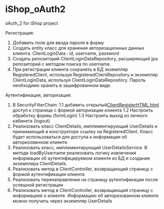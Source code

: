 # iShop_oAuth2
oAuth_2 for iShop project

Регистрация:
1. Добавить поле для ввода пароля в форму
2. Создать entity класс для хранения авторизационных данных клиента. ClientLoginData : id, username, password
3. Создать репозиторий ClientLoginDataRepository, расширяющий jpa репозиторий с методом поиска по username.
4. При регистрации клиента сохранять в БД экземпляр RegisteredClient, используя RegisteredClientRepository и
   экземпляр ClientLoginData, используя ClientLoginDataRepository. Пароль необходимо хранить в зашифрованном виде.

Аутентификация, авторизация:
1. В SecurityFilterChain:
   1.1 добавить открытый[ClientRegisterHTML.html](src%2Fmain%2Fresources%2Ftemplates%2FClientRegisterHTML.html) доступ к странице с формой авторизации клиента
   1.2 Настроить обработку формы (formLogin)
   1.3 Настроить выход из личного кабинета (logout)
2. Реализовать класс ClientDetails, имплементирующий UserDetails и принимающий в конструкторе ссылку на RegisteredClient.
   Класс будет использоваться для доступа к информации об авторизованном клиенте.
3. Реализовать класс, имплементирующий UserDetailsService. В методе loadByUsername реализовать логику извлечения информации
   об аутентифицируемом клиенте из БД и создание экземпляра ClientDetails.
4. Реализовать метод в ClientController, возвращающий страницу с формой аутентификации клиента
5. Реализовать перенаправление на страницу аутентификации после успешной регистрации
6. Реализовать метод в ClientController, возвращающий страницу с информацией о клиенте.
   Информацию об авторизованном клиенте можно получить через экземпляр UserDetails
